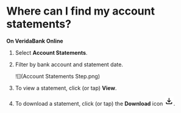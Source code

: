 # Where can I find my account statements?

**On VeridaBank Online**

1.	Select **Account Statements**.
2.	Filter by bank account and statement date.<br>

    ![](Account Statements Step.png)<br>
3.	To view a statement, click (or tap) **View**.<br>
4.	To download a statement, click (or tap) the **Download** icon ![Download icon](download.png).
